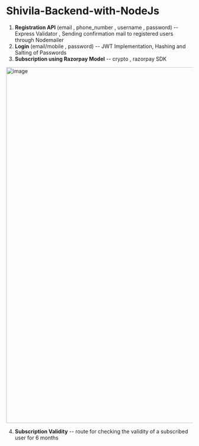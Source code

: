 # Shivila-Backend-with-NodeJs

1) **Registration API**  (email , phone_number , username , password)  -- Express Validator , Sending confirmation mail to registered users through Nodemailer
2) **Login** (email/mobile , password)  -- JWT Implementation, Hashing and Salting of Passwords
3) **Subscription using Razorpay Model** -- crypto , razorpay SDK

<img width="960" alt="image" src="https://github.com/hardik-pratap-singh/Shivila-Backend-with-NodeJs/assets/97048877/ee9827e3-83bf-4847-bd16-1bc19a1412f2">


4) **Subscription Validity** -- route for checking the validity of a subscribed user for 6 months
